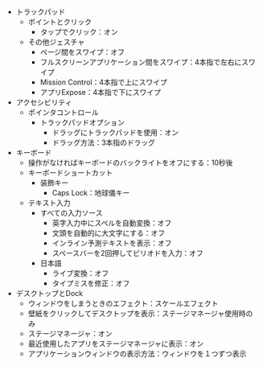 - トラックパッド
  - ポイントとクリック
    - タップでクリック：オン
  - その他ジェスチャ 
    - ページ間をスワイプ：オフ
    - フルスクリーンアプリケーション間をスワイプ：4本指で左右にスワイプ
    - Mission Control：4本指で上にスワイプ
    - アプリExpose：4本指で下にスワイプ
- アクセシビリティ
  - ポインタコントロール
    - トラックパッドオプション
      - ドラッグにトラックパッドを使用：オン
      - ドラッグ方法：3本指のドラッグ
- キーボード
  - 操作がなければキーボードのバックライトをオフにする：10秒後
  - キーボードショートカット
    - 装飾キー
      - Caps Lock：地球儀キー
  - テキスト入力
    - すべての入力ソース
      - 英字入力中にスペルを自動変換：オフ
      - 文頭を自動的に大文字にする：オフ
      - インライン予測テキストを表示：オフ
      - スペースバーを2回押してピリオドを入力：オフ
    - 日本語
      - ライブ変換：オフ
      - タイプミスを修正：オフ
- デスクトップとDock
  - ウィンドウをしまうときのエフェクト：スケールエフェクト
  - 壁紙をクリックしてデスクトップを表示：ステージマネージャ使用時のみ
  - ステージマネージャ：オン
  - 最近使用したアプリをステージマネージャに表示：オン
  - アプリケーションウィンドウの表示方法：ウィンドウを１つずつ表示
